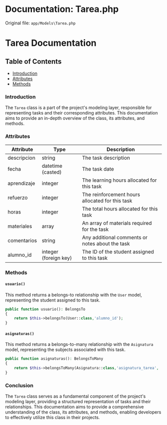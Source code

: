 # Documentation: Tarea.php

Original file: `app/Models\Tarea.php`

# Tarea Documentation

## Table of Contents
* [Introduction](#introduction)
* [Attributes](#attributes)
* [Methods](#methods)

### Introduction
The `Tarea` class is a part of the project's modeling layer, responsible for representing tasks and their corresponding attributes. This documentation aims to provide an in-depth overview of the class, its attributes, and methods.

### Attributes

| Attribute | Type | Description |
| --- | --- | --- |
| descripcion | string | The task description |
| fecha | datetime (casted) | The task date |
| aprendizaje | integer | The learning hours allocated for this task |
| refuerzo | integer | The reinforcement hours allocated for this task |
| horas | integer | The total hours allocated for this task |
| materiales | array | An array of materials required for the task |
| comentarios | string | Any additional comments or notes about the task |
| alumno_id | integer (foreign key) | The ID of the student assigned to this task |

### Methods

#### `usuario()`
This method returns a belongs-to relationship with the `User` model, representing the student assigned to this task.

```php
public function usuario(): BelongsTo
{
    return $this->belongsTo(User::class,'alumno_id');
}
```

#### `asignaturas()`
This method returns a belongs-to-many relationship with the `Asignatura` model, representing the subjects associated with this task.

```php
public function asignaturas(): BelongsToMany
{
    return $this->belongsToMany(Asignatura::class,'asignatura_tarea', 'tarea_id', 'asignatura_id');
}
```

### Conclusion
The `Tarea` class serves as a fundamental component of the project's modeling layer, providing a structured representation of tasks and their relationships. This documentation aims to provide a comprehensive understanding of the class, its attributes, and methods, enabling developers to effectively utilize this class in their projects.
